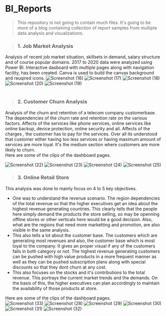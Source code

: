 # BI_Reports
> This repository is not going to contain much files. It's going to be more of a blog containing collection of report samples from multiple data analysis and visualizations.

> ### 1. Job Market Analysis
Analysis of recent job market situation, skillsets in demand, salary structure and of course popular domains. 2017 to 2020 data were analyzed using Power BI. Interactive dasboard with multiple pages along with navigation facility, has been created. Canva is used to build the canvas background and reuqired icons. 
![Screenshot (16)](https://user-images.githubusercontent.com/78749034/212713612-f4a12ba8-4ac0-4871-9a3f-e92f680e09ae.png)
![Screenshot (17)](https://user-images.githubusercontent.com/78749034/212713665-35351ee4-4626-4692-bbab-297299d0e41f.png)
![Screenshot (18)](https://user-images.githubusercontent.com/78749034/212713953-b96f940c-8db7-4a24-b540-564ee6083a7e.png)
![Screenshot (20)](https://user-images.githubusercontent.com/78749034/212713988-aadd5079-ed0e-41d8-8166-6b196405fe28.png)
![Screenshot (19)](https://user-images.githubusercontent.com/78749034/212713991-154efacb-5907-4e46-8c9c-b0167c3cbff2.png)
<br><br>
> ### 2. Customer Churn Analysis
Analysis of the churn and retention of a telecom company customerbase. The dependencies of the churn rate and retention rate on the various factors. Affects of the services like phone services, online services like online backup, device protection, online security and all. Affects of the charges , the customer has to pay for the services. Over all its understood that customer either having too less services or having maximum amount of services are more loyal. It's the medium section where customers are more likely to churn.<br>
Here are some of the clips of the dashboard pages.<br>

![Screenshot (22)](https://user-images.githubusercontent.com/78749034/213902948-a5a38c76-3c5d-4bfd-b1b9-7c378fbc29a0.png)
![Screenshot (23)](https://user-images.githubusercontent.com/78749034/213902949-a1323dee-8263-4e33-8a19-6019f8ed2d8d.png)
![Screenshot (24)](https://user-images.githubusercontent.com/78749034/213902952-85c40b66-11ab-4f52-a054-6b86c8f2636b.png)
![Screenshot (25)](https://user-images.githubusercontent.com/78749034/213902957-74c9e075-0b3e-42ef-981d-ecaef6b0beeb.png)

> ### 3. Online Retail Store
This analysis was done to mainly focus on 4 to 5 key objectives. 
* One was to understand the revenue scenario. The region dependencies of the total revenue so that the higher executives get an idea about the highest revenue generating countries. This clearly tells that the people here simply demand the products the store selling, so may be openning offline stores or other verticals here would be a good decision. Also, what are the regions that need more marketting and promotion, are also visible in the same analysis.
* This also tells a lot about the customer base. The customers which are generating most revenues and also, the customer base which is most loyal to the company. It gives an proper visual if any of the customers falls in both category or not. The highest revenue generating customers can be pushed with high value products in a more frequent manner as well as they can be pushed subscription plans along with special discounts so that they dont churn at any cost.
* This also focuses on the stocks and it's contributions to the total revenue. This portrays the current market trends and the demands. On the basis of this, the higher executives can plan accordingly to maintain the availability of those products at store.

Here are some of the clips of the dashboard pages.<br>
![Screenshot (33)](https://user-images.githubusercontent.com/78749034/216310788-531745a4-6895-49f7-b993-90e1d32975b7.png)
![Screenshot (28)](https://user-images.githubusercontent.com/78749034/216310828-92628e23-5d76-45ac-97dd-7b27bdd80751.png)
![Screenshot (29)](https://user-images.githubusercontent.com/78749034/216310864-8148be2a-f1a4-42fa-b269-47d3f1966dfa.png)
![Screenshot (30)](https://user-images.githubusercontent.com/78749034/216310907-ddcc527a-a1e1-41a7-8568-e2965d130e6a.png)
![Screenshot (31)](https://user-images.githubusercontent.com/78749034/216310928-f6f50596-db20-4e14-b525-d3d7e3752847.png)
![Screenshot (32)](https://user-images.githubusercontent.com/78749034/216310958-5af079d8-c123-4035-b654-50e998c03ec6.png)

